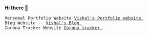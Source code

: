 ### Hi there 👋

<!--
**vishalpandeyvip/vishalpandeyvip** is a ✨ _special_ ✨ repository because its `README.md` (this file) appears on your GitHub profile.

Here are some ideas to get you started:

- 🔭 I’m currently working on ...
- 🌱 I’m currently learning ...
- 👯 I’m looking to collaborate on ...
- 🤔 I’m looking for help with ...
- 💬 Ask me about ...
- 📫 How to reach me: ...
- 😄 Pronouns: ...
- ⚡ Fun fact: ...
-->
<pre>
Personal Portfolio Website <a href="https://vishalpandeynits.pythonanywhere.com">Vishal's Portfolio website </a>
Blog Website -- <a href="https://vishalblogs.pythonanywhere.com">Vishal's Blog </a>
Corona Tracker Website <a href="https://trackcoronavirus.pythonanywhere.com">Corona tracker </a>
</pre>
